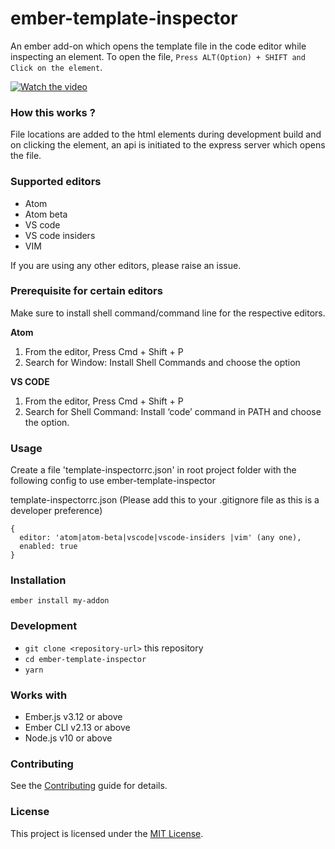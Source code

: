 # ember-template-inspector

An ember add-on which opens the template file in the code editor while inspecting an element. To open the file, `Press ALT(Option) + SHIFT and Click on the element`.

[![Watch the video](https://i.ytimg.com/vi/erxZqbvrCCo/maxresdefault.jpg)](https://youtu.be/erxZqbvrCCo)

### How this works ?
File locations are added to the html elements during development build and on clicking the element, an api is initiated to the express server which opens the file.

### Supported editors

* Atom
* Atom beta
* VS code
* VS code insiders
* VIM

If you are using any other editors, please raise an issue.

### Prerequisite for certain editors
Make sure to install shell command/command line for the respective editors.

**Atom**
1. From the editor, Press Cmd + Shift + P
2. Search for Window: Install Shell Commands and choose the option

**VS CODE**
1. From the editor, Press Cmd + Shift + P
2. Search for Shell Command: Install ‘code’ command in PATH and choose the option.

### Usage

Create a file 'template-inspectorrc.json' in root project folder with the following config to use ember-template-inspector

template-inspectorrc.json (Please add this to your .gitignore file as this is a developer preference)

```
{
  editor: 'atom|atom-beta|vscode|vscode-insiders |vim' (any one),
  enabled: true
}
```

### Installation

```
ember install my-addon
```

### Development

* `git clone <repository-url>` this repository
* `cd ember-template-inspector`
* `yarn`

### Works with
* Ember.js v3.12 or above
* Ember CLI v2.13 or above
* Node.js v10 or above


### Contributing
See the [Contributing](CONTRIBUTING.md) guide for details.


### License
This project is licensed under the [MIT License](LICENSE.md).
